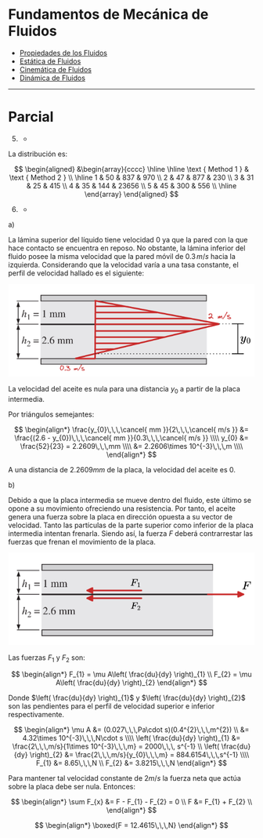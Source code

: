 # Fundamentos de Mecánica de Fluidos

- [Propiedades de los Fluidos](Propiedades%20de%20los%20Fluidos.md)
- [Estática de Fluidos](Estática%20de%20Fluidos.md)
- [Cinemática de Fluidos](Cinemática%20de%20Fluidos.md)
- [Dinámica de Fluidos](Dinámica%20de%20Fluidos.md)

---

# Parcial


5. -


La distribución es:

$$
\begin{aligned}
	&\begin{array}{cccc}
		\hline \hline \text { Method 1 } & \text { Method 2 } \\
		\hline 1 & 50 & 837 & 970 \\
		2 & 47 & 877 & 230 \\
		3 & 31 & 25 & 415 \\
		4 & 35 & 144 & 23656 \\
		5 & 45 & 300 & 556 \\
		\hline
	\end{array}
\end{aligned}
$$







6. -

a) 

La lámina superior del líquido tiene velocidad $0$ ya que la pared con la que hace contacto se encuentra en reposo. No obstante, la lámina inferior del fluido posee la misma velocidad que la pared móvil de $0.3\,m/s$  hacia la izquierda.
Considerando que la velocidad varía a una tasa constante, el perfil de velocidad hallado es el siguiente:

![](attachments/Pasted%20image%2020230417143802.png)

La velocidad del aceite es nula para una distancia $y_{0}$ a partir de la placa intermedia.

Por triángulos semejantes:

$$
\begin{align*}
	\frac{y_{0}\,\,\,\cancel{ mm }}{2\,\,\,\cancel{ m/s }} &= \frac{(2.6 - y_{0})\,\,\,\cancel{ mm }}{0.3\,\,\,\cancel{ m/s }} \\\\
	y_{0} &= \frac{52}{23} = 2.2609\,\,\,mm \\\\
	&= 2.2606\times 10^{-3}\,\,\,m \\\\
\end{align*}
$$

A una distancia de $2.2609  mm$ de la placa, la velocidad del aceite es $0$.

b)

Debido a que la placa intermedia se mueve dentro del fluido, este último se opone a su movimiento ofreciendo una resistencia. Por tanto, el aceite genera una fuerza sobre la placa en dirección opuesta a su vector de velocidad.
Tanto las partículas de la parte superior como inferior de la placa intermedia intentan frenarla. Siendo así, la fuerza $F$ deberá contrarrestar las fuerzas que frenan el movimiento de la placa.

![](attachments/Pasted%20image%2020230417151906.png)

Las fuerzas $F_{1}$ y $F_{2}$ son:

$$
\begin{align*}
	F_{1} = \mu A\left( \frac{du}{dy} \right)_{1} \\
	F_{2} = \mu A\left( \frac{du}{dy} \right)_{2}
\end{align*}
$$

Donde $\left( \frac{du}{dy} \right)_{1}$ y $\left( \frac{du}{dy} \right)_{2}$ son las pendientes para el perfil de velocidad superior e inferior respectivamente.

$$
\begin{align*}
	\mu A &= (0.027\,\,\,Pa\cdot s)(0.4^{2}\,\,\,m^{2}) \\
	&= 4.32\times 10^{-3}\,\,\,N\cdot s \\\\
	\left( \frac{du}{dy} \right)_{1} &= \frac{2\,\,\,m/s}{1\times 10^{-3}\,\,\,m} = 2000\,\,\, s^{-1} \\
	\left( \frac{du}{dy} \right)_{2} &= \frac{2\,\,\,m/s}{y_{0}\,\,\,m} = 884.6154\,\,\,s^{-1} \\\\
	F_{1} &= 8.65\,\,\,N \\
	F_{2} &= 3.8215\,\,\,N
\end{align*}
$$

Para mantener tal velocidad constante de $2  m/s$ la fuerza neta que actúa sobre la placa debe ser nula. Entonces:

$$
\begin{align*}
	\sum F_{x} &= F - F_{1} - F_{2} = 0 \\
	F &= F_{1} + F_{2} \\
\end{align*}
$$

$$
\begin{align*}
	\boxed{F = 12.4615\,\,\,N}
\end{align*}
$$



